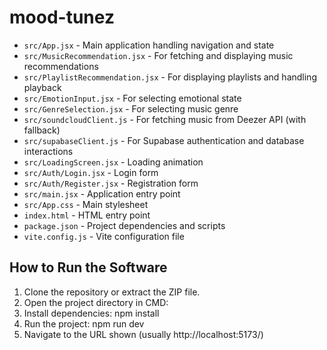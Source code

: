 # mood-tunez

- `src/App.jsx` - Main application handling navigation and state 
- `src/MusicRecommendation.jsx` - For fetching and displaying music recommendations
- `src/PlaylistRecommendation.jsx` - For displaying playlists and handling playback
- `src/EmotionInput.jsx` - For selecting emotional state
- `src/GenreSelection.jsx` - For selecting music genre 
- `src/soundcloudClient.js` - For fetching music from Deezer API (with fallback)
- `src/supabaseClient.js` - For Supabase authentication and database interactions
- `src/LoadingScreen.jsx` - Loading animation 
- `src/Auth/Login.jsx` - Login form 
- `src/Auth/Register.jsx` - Registration form 
- `src/main.jsx` - Application entry point
- `src/App.css` - Main stylesheet
- `index.html` - HTML entry point
- `package.json` - Project dependencies and scripts
- `vite.config.js` - Vite configuration file

## How to Run the Software

1. Clone the repository or extract the ZIP file.
2. Open the project directory in CMD:
3. Install dependencies: npm install
4. Run the project: npm run dev
5. Navigate to the URL shown (usually http://localhost:5173/)

